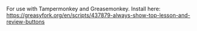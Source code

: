For use with Tampermonkey and Greasemonkey. Install here: https://greasyfork.org/en/scripts/437879-always-show-top-lesson-and-review-buttons
